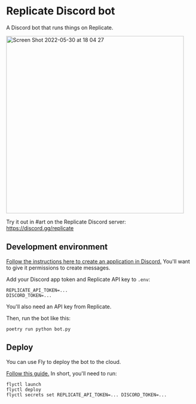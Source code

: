 # Replicate Discord bot

A Discord bot that runs things on Replicate.

<img width="475" alt="Screen Shot 2022-05-30 at 18 04 27" src="https://user-images.githubusercontent.com/40906/171073432-f34a77a2-4b1c-489f-b9e5-8b55b1357522.png">

Try it out in #art on the Replicate Discord server: https://discord.gg/replicate

## Development environment

[Follow the instructions here to create an application in Discord.](https://discordpy.readthedocs.io/en/stable/discord.html) You'll want to give it permissions to create messages.

Add your Discord app token and Replicate API key to `.env`:

    REPLICATE_API_TOKEN=...
    DISCORD_TOKEN=...

You'll also need an API key from Replicate.

Then, run the bot like this:

    poetry run python bot.py

## Deploy

You can use Fly to deploy the bot to the cloud.

[Follow this guide.](https://fly.io/docs/speedrun/) In short, you'll need to run:

    flyctl launch
    flyctl deploy
    flyctl secrets set REPLICATE_API_TOKEN=... DISCORD_TOKEN=...
